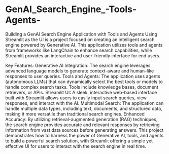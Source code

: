 # GenAI_Search_Engine_-Tools-Agents-

Building a GenAI Search Engine Application with Tools and Agents Using Streamlit as the UI is a project focused on creating an intelligent search engine powered by Generative AI. This application utilizes tools and agents from frameworks like LangChain to enhance search capabilities, while Streamlit provides an interactive and user-friendly interface for end users.

Key Features:
Generative AI Integration: The search engine leverages advanced language models to generate context-aware and human-like responses to user queries.
Tools and Agents: The application uses agents (autonomous LLMs) that can dynamically select the best tools or models to handle complex search tasks. Tools include knowledge bases, document retrievers, or APIs.
Streamlit UI: A sleek, interactive web-based interface built with Streamlit allows users to easily input search queries, view responses, and interact with the AI.
Multimodal Search: The application can handle multiple data types, including text, documents, and structured data, making it more versatile than traditional search engines.
Enhanced Accuracy: By utilizing retrieval-augmented generation (RAG) techniques, the search engine provides accurate and relevant responses by retrieving information from vast data sources before generating answers.
This project demonstrates how to harness the power of Generative AI, tools, and agents to build a powerful search solution, with Streamlit offering a simple yet effective UI for users to interact with the search engine in real time.






